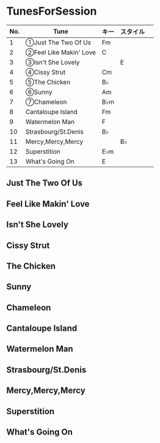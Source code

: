 # TunesForSession

|No.|Tune|キー|スタイル||
|---|---|---|---|---|
|1|①Just The Two Of Us|Fm|||
|2|②Feel Like Makin' Love|C|||
|3|③Isn't She Lovely||E|||
|4|④Cissy Strut|Cm|||
|5|⑤The Chicken|B♭|||
|6|⑥Sunny|Am|||
|7|⑦Chameleon|B♭m|||
|8|Cantaloupe Island|Fm||
|9|Watermelon Man|F|||
|10|Strasbourg/St.Denis|B♭|||
|11|Mercy,Mercy,Mercy||B♭|||
|12|Superstition|E♭m|||
|13|What's Going On|E|||
  
## Just The Two Of Us
  
## Feel Like Makin' Love
  
## Isn't She Lovely
  
## Cissy Strut
  
## The Chicken
  
## Sunny
  
## Chameleon
  
## Cantaloupe Island
  
## Watermelon Man
  
## Strasbourg/St.Denis
  
## Mercy,Mercy,Mercy
  
## Superstition
  
## What's Going On
  